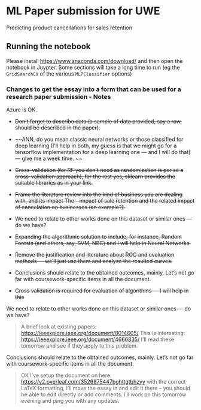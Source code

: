 # ML Paper submission for UWE
Predicting product cancellations for sales retention

## Running the notebook
Please install https://www.anaconda.com/download/ and then open the notebook in Juypter. Some sections will take a long time to run (eg the `GridSearchCV` of the various `MLPClassifier` options) 


### Changes to get the essay into a form that can be used for a research paper submission - Notes
Azure is OK.
- ~~Don't forget to describe data (a sample of data provided, say a row, should be described in the paper).~~
- ~~ANN, do you mean classic neural networks or those classified for deep learning (I'll help in both, my guess is that we might go for a tensorflow implementation for a deep learning one — and I will do that) — give me a week time. ~~
- ~~Cross-validation (for RF you don't need as randomization is per se a cross-validation approach), for the rest yes, sklearn provides the suitable libraries as in your link.~~ 


- ~~Frame the literature review into the kind of business you are dealing with, and its impact
The - impact of sale retention and the related impact of cancelation on businesses (an example?).~~
- We need to relate to other works done on this dataset or similar ones — do we have?
- ~~Expanding the algorithmic solution to include, for instance, Random Forests (and others, say, SVM, NBC) and I will help in Neural Networks.~~ 
- ~~Remove the justification and literature about ROC and evaluation methods — we’ll just use them and analyze the resulted curves.~~ 
- Conclusions should relate to the obtained outcomes, mainly. Let’s not go far with coursework-specific items in all the document. 
- ~~Cross validation is required for evaluation of algorithms — I will help in this~~

We need to relate to other works done on this dataset or similar ones — do we have?
> A brief look at existing papers:
https://ieeexplore.ieee.org/document/8014605/
This is interesting: https://ieeexplore.ieee.org/document/4666835/
I’ll read these tomorrow and see if they apply to this problem.
 
Conclusions should relate to the obtained outcomes, mainly. Let’s not go far with coursework-specific items in all the document.
> OK I’ve setup the document on here: https://v2.overleaf.com/3526875447bghttgtbhzvy with the correct LaTeX formatting, I’ll move the essay in and edit it there – you should be able to edit directly or add comments. I’ll work on this tomorrow evening and ping you with any updates.


